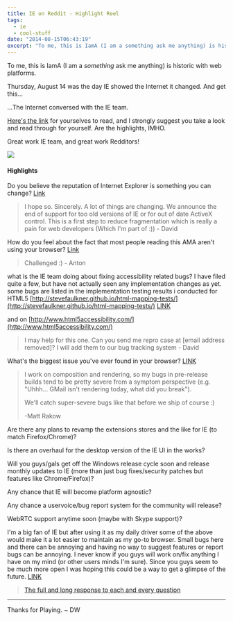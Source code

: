 ```yaml
---
title: IE on Reddit - Highlight Reel
tags:
  - ie
  - cool-stuff
date: "2014-08-15T06:43:19"
excerpt: "To me, this is IamA (I am a something ask me anything) is historic with web platforms."
---
```


To me, this is IamA (I am a _something_ ask me anything) is historic with web platforms.

Thursday, August 14 was the day IE showed the Internet it changed. And get this...

...The Internet conversed with the IE team.

[Here's the link](http://www.reddit.com/r/IAmA/comments/2dk60t/we_build_internet_explorer_i_know_right_ask_us/) for yourselves to read, and I strongly suggest you take a look and read through for yourself. Are the highlights, IMHO.

Great work IE team, and great work Redditors!

![](https://pbs.twimg.com/media/BvBIK2TCcAAweX1.jpg:large)

#### Highlights

Do you believe the reputation of Internet Explorer is something you can change? [Link](http://www.reddit.com/r/IAmA/comments/2dk60t/we_build_internet_explorer_i_know_right_ask_us/cjq8m6w)  

> I hope so. Sincerely. A lot of things are changing. We announce the end of support for too old versions of IE or for out of date ActiveX control. This is a first step to reduce fragmentation which is really a pain for web developers (Which I'm part of :)) - David

How do you feel about the fact that most people reading this AMA aren't using your browser? [Link](http://www.reddit.com/r/IAmA/comments/2dk60t/we_build_internet_explorer_i_know_right_ask_us/cjq8nj9)  

> Challenged :) - Anton

what is the IE team doing about fixing accessibility related bugs? I have filed quite a few, but have not actually seen any implementation changes as yet. some bugs are listed in the implementation testing results i conducted for HTML5 [http://stevefaulkner.github.io/html-mapping-tests/](http://stevefaulkner.github.io/html-mapping-tests/) [LINK](http://www.reddit.com/r/IAmA/comments/2dk60t/we_build_internet_explorer_i_know_right_ask_us/cjq8jph) 

and on [http://www.html5accessibility.com/](http://www.html5accessibility.com/)  

> I may help for this one. Can you send me repro case at [email address removed]? I will add them to our bug tracking system - David

What's the biggest issue you've ever found in your browser? [LINK](http://www.reddit.com/r/IAmA/comments/2dk60t/we_build_internet_explorer_i_know_right_ask_us/cjq8n1r)  

> I work on composition and rendering, so my bugs in pre-release builds tend to be pretty severe from a symptom perspective (e.g. "Uhhh... GMail isn't rendering today, what did you break").
> 
> We'll catch super-severe bugs like that before we ship of course :)
> 
> -Matt Rakow

Are there any plans to revamp the extensions stores and the like for IE (to match Firefox/Chrome)?

Is there an overhaul for the desktop version of the IE UI in the works?

Will you guys/gals get off the Windows release cycle soon and release monthly updates to IE (more than just bug fixes/security patches but features like Chrome/Firefox)?

Any chance that IE will become platform agnostic?

Any chance a uservoice/bug report system for the community will release?

WebRTC support anytime soon (maybe with Skype support)?

I'm a big fan of IE but after using it as my daily driver some of the above would make it a lot easier to maintain as my go-to browser. Small bugs here and there can be annoying and having no way to suggest features or report bugs can be annoying. I never know if you guys will work on/fix anything I have on my mind (or other users minds I'm sure). Since you guys seem to be much more open I was hoping this could be a way to get a glimpse of the future. [LINK](http://www.reddit.com/r/IAmA/comments/2dk60t/we_build_internet_explorer_i_know_right_ask_us/cjq8igv)

> [The full and long response to each and every question](http://www.reddit.com/r/IAmA/comments/2dk60t/we_build_internet_explorer_i_know_right_ask_us/cjq9aey)

* * *

Thanks for Playing. ~ DW